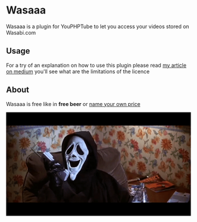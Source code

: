 # Wasaaa

Wasaaa is a plugin for YouPHPTube to let you access your videos stored on Wasabi.com

## Usage

For a try of an explanation on how to use this plugin please read [my article on medium](https://medium.com/@nazimboudeffa/wasabi-plugin-for-youphptube-6f024cf12ff1?source=friends_link&sk=a6f3c6f3f0b79618fd17f148a26000d3) you'll see what are the limitations of the licence 

## About

Wasaaa is free like in **free beer** or [name your own price](https://gum.co/lpwZh)

[![Wasaaa](Wasaaa.gif)](https://fr.tipeee.com/nazimboudeffa#reward-300065)
